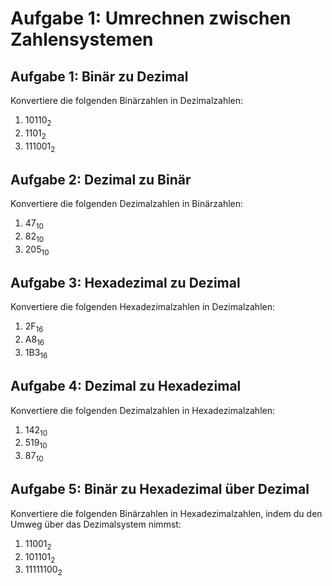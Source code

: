 # Aufgabe 1: Umrechnen zwischen Zahlensystemen

## Aufgabe 1: Binär zu Dezimal

Konvertiere die folgenden Binärzahlen in Dezimalzahlen:
1. 10110<sub>2</sub>
2. 1101<sub>2</sub>
3. 111001<sub>2</sub>

## Aufgabe 2: Dezimal zu Binär

Konvertiere die folgenden Dezimalzahlen in Binärzahlen:
1. 47<sub>10</sub>
2. 82<sub>10</sub>
3. 205<sub>10</sub>

## Aufgabe 3: Hexadezimal zu Dezimal

Konvertiere die folgenden Hexadezimalzahlen in Dezimalzahlen:
1. 2F<sub>16</sub>
2. A8<sub>16</sub>
3. 1B3<sub>16</sub>

## Aufgabe 4: Dezimal zu Hexadezimal

Konvertiere die folgenden Dezimalzahlen in Hexadezimalzahlen:
1. 142<sub>10</sub>
2. 519<sub>10</sub>
3. 87<sub>10</sub>

## Aufgabe 5: Binär zu Hexadezimal über Dezimal

Konvertiere die folgenden Binärzahlen in Hexadezimalzahlen, indem du den Umweg über das Dezimalsystem nimmst:
1. 11001<sub>2</sub>
2. 101101<sub>2</sub>
3. 11111100<sub>2</sub>

